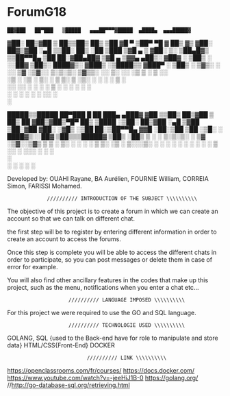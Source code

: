# ForumG18 

    ██▓███   ██▀███   ▒█████   ▄▄▄██▀▀▀▓█████  ▄████▄  ▄▄▄█████▓
▓██░  ██▒▓██ ▒ ██▒▒██▒  ██▒   ▒██   ▓█   ▀ ▒██▀ ▀█  ▓  ██▒ ▓▒
▓██░ ██▓▒▓██ ░▄█ ▒▒██░  ██▒   ░██   ▒███   ▒▓█    ▄ ▒ ▓██░ ▒░
▒██▄█▓▒ ▒▒██▀▀█▄  ▒██   ██░▓██▄██▓  ▒▓█  ▄ ▒▓▓▄ ▄██▒░ ▓██▓ ░ 
▒██▒ ░  ░░██▓ ▒██▒░ ████▓▒░ ▓███▒   ░▒████▒▒ ▓███▀ ░  ▒██▒ ░ 
▒▓▒░ ░  ░░ ▒▓ ░▒▓░░ ▒░▒░▒░  ▒▓▒▒░   ░░ ▒░ ░░ ░▒ ▒  ░  ▒ ░░   
░▒ ░       ░▒ ░ ▒░  ░ ▒ ▒░  ▒ ░▒░    ░ ░  ░  ░  ▒       ░    
░░         ░░   ░ ░ ░ ░ ▒   ░ ░ ░      ░   ░          ░      
            ░         ░ ░   ░   ░      ░  ░░ ░               
                                           ░                 

  █████▒▒█████   ██▀███   █    ██  ███▄ ▄███▓
▓██   ▒▒██▒  ██▒▓██ ▒ ██▒ ██  ▓██▒▓██▒▀█▀ ██▒
▒████ ░▒██░  ██▒▓██ ░▄█ ▒▓██  ▒██░▓██    ▓██░
░▓█▒  ░▒██   ██░▒██▀▀█▄  ▓▓█  ░██░▒██    ▒██ 
░▒█░   ░ ████▓▒░░██▓ ▒██▒▒▒█████▓ ▒██▒   ░██▒
 ▒ ░   ░ ▒░▒░▒░ ░ ▒▓ ░▒▓░░▒▓▒ ▒ ▒ ░ ▒░   ░  ░
 ░       ░ ▒ ▒░   ░▒ ░ ▒░░░▒░ ░ ░ ░  ░      ░
 ░ ░   ░ ░ ░ ▒    ░░   ░  ░░░ ░ ░ ░    
  ░   
           ░ ░     ░        ░            ░   
                                                                    

Developed by: OUAHI Rayane, BA Aurélien, FOURNIE William, CORREIA Simon, FARISSI Mohamed.


                 ////////// INTRODUCTION OF THE SUBJECT \\\\\\\\\\

The objective of this project is to create a forum in which we can create an account so that we can talk on different chat.

the first step will be to register by entering different information in order to create an account to access the forums.

Once this step is complete you will be able to access the different chats in order to participate, so you can post messages or delete them in case of error for example.

You will also find other ancillary features in the codes that make up this project, such as the menu, notifications when you enter a chat etc...


                        ////////// LANGUAGE IMPOSED \\\\\\\\\\


For this project we were required to use the GO and SQL language.


                        ////////// TECHNOLOGIE USED \\\\\\\\\\ 

 
GOLANG, SQL {used to the Back-end have for role to manipulate and store data}
HTML/CSS{Front-End}
DOCKER


                              ////////// LINK \\\\\\\\\\

https://openclassrooms.com/fr/courses/
https://docs.docker.com/
https://www.youtube.com/watch?v=-jeeHiJ1B-0
https://golang.org/
//http://go-database-sql.org/retrieving.html